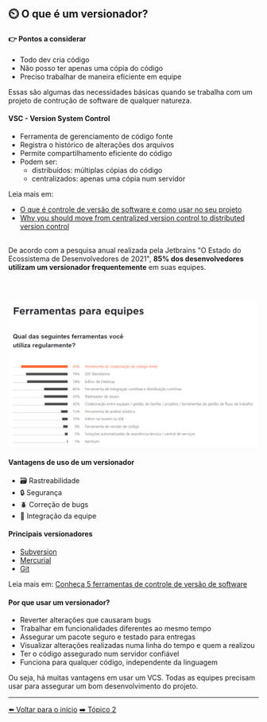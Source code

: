 ## ⏲️ O que é um versionador?

#### 👉 Pontos a considerar

- Todo dev cria código
- Não posso ter apenas uma cópia do código
- Preciso trabalhar de maneira eficiente em equipe

Essas são algumas das necessidades básicas quando se trabalha com um projeto de contrução de software de qualquer natureza.

#### VSC - Version System Control

- Ferramenta de gerenciamento de código fonte
- Registra o histórico de alterações dos arquivos
- Permite compartilhamento eficiente do código
- Podem ser:
  - distribuídos: múltiplas cópias do código
  - centralizados: apenas uma cópia num servidor

Leia mais em:

- [O que é controle de versão de software e como usar no seu projeto](https://blog.revelo.com.br/controle-versao-software-como-usar/)
- [Why you should move from centralized version control to distributed version control](https://about.gitlab.com/blog/2020/11/19/move-to-distributed-vcs/)

<br/>
De acordo com a pesquisa anual realizada pela Jetbrains "O Estado do Ecossistema de Desenvolvedores de 2021", <b>85% dos desenvolvedores utilizam um versionador frequentemente</b> em suas equipes.

<br/><br/>

![Pesquisa anual realizada pela Jetbrains "O Estado do Ecossistema de Desenvolvedores de 2021"](./../assets/images/research-01.png)

#### Vantagens de uso de um versionador

- 🗃️ Rastreabilidade
- 🔒 Segurança
- 🪲 Correção de bugs
- 👥 Integração da equipe

#### Principais versionadores

- [Subversion](./vcs-subversion.md)
- [Mercurial](./vcs-mercurial.md)
- [Git](./know-git.md)

Leia mais em: [Conheça 5 ferramentas de controle de versão de software](https://gaea.com.br/conheca-5-ferramentas-de-controle-de-versao-de-software/)

#### Por que usar um versionador?

- Reverter alterações que causaram bugs
- Trabalhar em funcionalidades diferentes ao mesmo tempo
- Assegurar um pacote seguro e testado para entregas
- Visualizar alterações realizadas numa linha do tempo e quem a realizou
- Ter o código assegurado num servidor confiável
- Funciona para qualquer código, independente da linguagem

Ou seja, há muitas vantagens em usar um VCS. Todas as equipes precisam usar para assegurar um bom desenvolvimento do projeto.

---

[⬅️ Voltar para o início](./../README.md)
[➡️ Tópico 2](./../README.md)
